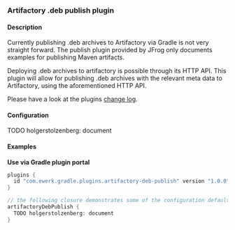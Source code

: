 ### Artifactory .deb publish plugin

#### Description

Currently publishing .deb archives to Artifactory via Gradle is not very straight forward. The 
publish plugin provided by JFrog only documents examples for publishing Maven artifacts.
 
Deploying .deb archives to artifactory is possible through its HTTP API. This plugin will allow
for publishing .deb archives with the relevant meta data to Artifactory, using the aforementioned
HTTP API.

Please have a look at the plugins [change log](change_log.md).

#### Configuration

TODO holgerstolzenberg: document

#### Examples

__Use via Gradle plugin portal__

```groovy
plugins {
  id "com.ewerk.gradle.plugins.artifactory-deb-publish" version "1.0.0"
}

// the following closure demonstrates some of the configuration defaults and is not necessary
artifactoryDebPublish {
  TODO holgerstolzenberg: document
}
```